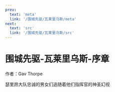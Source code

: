 ```yaml
---
prev:
  text: 'meta'
  link: '/围城先驱/瓦莱里乌斯/meta'
next:
  text: 'src'
  link: '/围城先驱/瓦莱里乌斯/src'
---
```


# 围城先驱-瓦莱里乌斯-序章

作者：Gav Thorpe

瑟里昂大队忠诚的男女们追随着他们指挥官的神圣幻视
